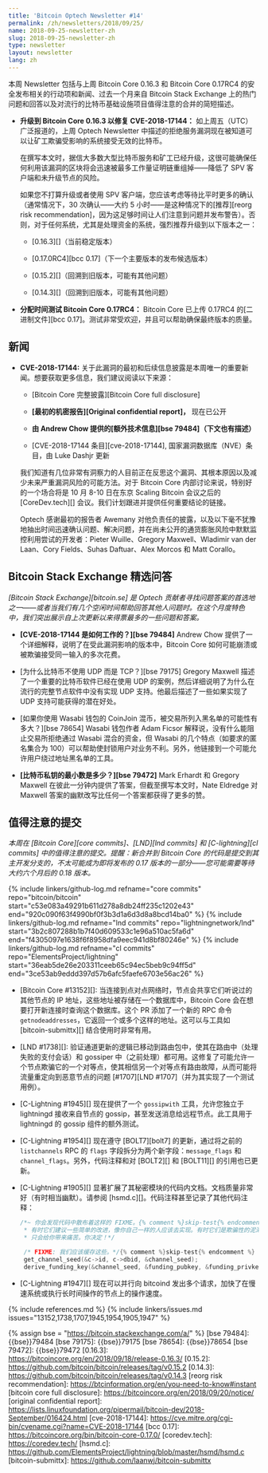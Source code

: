 ```yaml
---
title: 'Bitcoin Optech Newsletter #14'
permalink: /zh/newsletters/2018/09/25/
name: 2018-09-25-newsletter-zh
slug: 2018-09-25-newsletter-zh
type: newsletter
layout: newsletter
lang: zh
---
```

本周 Newsletter 包括与上周 Bitcoin Core 0.16.3 和 Bitcoin Core 0.17RC4 的安全发布相关的行动项和新闻、过去一个月来自 Bitcoin Stack Exchange 上的热门问题和回答以及对流行的比特币基础设施项目值得注意的合并的简短描述。

- **升级到 Bitcoin Core 0.16.3 以修复 CVE-2018-17144：** 如上周五（UTC）广泛报道的，上周 Optech Newsletter 中描述的拒绝服务漏洞现在被知道可以让矿工欺骗受影响的系统接受无效的比特币。

    在撰写本文时，据信大多数大型比特币服务和矿工已经升级，这很可能确保任何利用该漏洞的区块将会迅速被最多工作量证明链重组掉——降低了 SPV 客户端和未升级节点的风险。

    如果您不打算升级或者使用 SPV 客户端，您应该考虑等待比平时更多的确认（通常情况下，30 次确认——大约 5 小时——是这种情况下的[推荐][reorg risk recommendation]，因为这足够时间让人们注意到问题并发布警告）。否则，对于任何系统，尤其是处理资金的系统，强烈推荐升级到以下版本之一：

    * [0.16.3][]（当前稳定版本）

    * [0.17.0RC4][bcc 0.17]（下一个主要版本的发布候选版本）

    * [0.15.2][]（回溯到旧版本，可能有其他问题）

    * [0.14.3][]（回溯到旧版本，可能有其他问题）

- **<!--allocate-time-to-test-bitcoin-core-0.17rc4-->分配时间测试 Bitcoin Core 0.17RC4：** Bitcoin Core 已上传 0.17RC4 的[二进制文件][bcc 0.17]。测试非常受欢迎，并且可以帮助确保最终版本的质量。

## 新闻

- **<!--cve-2018-17144-->CVE-2018-17144:** 关于此漏洞的最初和后续信息披露是本周唯一的重要新闻。想要获取更多信息，我们建议阅读以下来源：

    - [Bitcoin Core 完整披露][Bitcoin Core full disclosure]

    - **<!--original-confidential-report-->[最初的机密报告][Original confidential report]，** 现在已公开

    - **<!--additional-technical-information-->由 Andrew Chow 提供的[额外技术信息][bse 79484]（下文也有描述）**

    - [CVE-2018-17144 条目][cve-2018-17144], 国家漏洞数据库（NVE）条目，由 Luke Dashjr 更新

    我们知道有几位非常有洞察力的人目前正在反思这个漏洞、其根本原因以及减少未来严重漏洞风险的可能方法。对于 Bitcoin Core 内部讨论来说，特别好的一个场合将是 10 月 8-10 日在东京 Scaling Bitcoin 会议之后的 [CoreDev.tech][] 会议。我们计划跟进并提供任何重要结论的链接。

    Optech 感谢最初的报告者 Awemany 对他负责任的披露，以及以下毫不犹豫地抽出时间迅速确认问题、解决问题，并在尚未公开的通货膨胀风险中默默监控利用尝试的开发者：Pieter Wuille、Gregory Maxwell、Wladimir van der Laan、Cory Fields、Suhas Daftuar、Alex Morcos 和 Matt Corallo。

## Bitcoin Stack Exchange 精选问答

*[Bitcoin Stack Exchange][bitcoin.se] 是 Optech 贡献者寻找问题答案的首选地之一——或者当我们有几个空闲时间帮助回答其他人问题时。在这个月度特色中，我们突出展示自上次更新以来得票最多的一些问题和答案。*

- **<!--how-cve-2018-17144-works-->[CVE-2018-17144 是如何工作的？][bse 79484]** Andrew Chow 提供了一个详细解释，说明了在受此漏洞影响的版本中，Bitcoin Core 如何可能崩溃或被欺骗接受同一输入的多次花费。

- [为什么比特币不使用 UDP 而是 TCP？][bse 79175] Gregory Maxwell 描述了一个重要的比特币软件已经在使用 UDP 的案例，然后详细说明了为什么在流行的完整节点软件中没有实现 UDP 支持。他最后描述了一些如果实现了 UDP 支持可能获得的潜在好处。

- [如果你使用 Wasabi 钱包的 CoinJoin 混币，被交易所列入黑名单的可能性有多大？][bse 78654] Wasabi 钱包作者 Adam Ficsor 解释说，没有什么能阻止交易所拒绝通过 Wasabi 混合的资金，但 Wasabi 的几个特点（如要求的匿名集合为 100）可以帮助使封锁用户对业务不利。另外，他链接到一个可能允许用户绕过地址黑名单的工具。

- **<!--whats-the-minimum-number-for-a-bitcoin-private-key?-->[比特币私钥的最小数是多少？][bse 79472]** Mark Erhardt 和 Gregory Maxwell 在彼此一分钟内提供了答案，但截至撰写本文时，Nate Eldredge 对 Maxwell 答案的幽默改写比任何一个答案都获得了更多的赞。

## 值得注意的提交

*本周在 [Bitcoin Core][core commits]、[LND][lnd commits] 和 [C-lightning][cl commits] 中的值得注意的提交。提醒：新合并到 Bitcoin Core 的代码是提交到其主开发分支的，不太可能成为即将发布的 0.17 版本的一部分——您可能需要等待大约六个月后的 0.18 版本。*

{% include linkers/github-log.md
  refname="core commits"
  repo="bitcoin/bitcoin"
  start="c53e083a49291b611d278a8db24ff235c1202e43"
  end="920c090f63f4990bf0f3b3d1a6d3d8a8bcd14ba0"
%}
{% include linkers/github-log.md
  refname="lnd commits"
  repo="lightningnetwork/lnd"
  start="3b2c807288b1b7f40d609533c1e96a510ac5fa6d"
  end="f4305097e1638f6f8958dfa9eec941d8bf80246e"
%}
{% include linkers/github-log.md
  refname="cl commits"
  repo="ElementsProject/lightning"
  start="36eab5de26e203311ceeb65c94ec5beb9c94ff5d"
  end="3ce53ab9eddd397d57b6afc5faefe6703e56ac26"
%}

- [Bitcoin Core #13152][]: 当连接到点对点网络时，节点会共享它们听说过的其他节点的 IP 地址，这些地址被存储在一个数据库中，Bitcoin Core 会在想要打开新连接时查询这个数据库。这个 PR 添加了一个新的 RPC 命令 `getnodeaddresses`，它返回一个或多个这样的地址。这可以与工具如 [bitcoin-submittx][] 结合使用时非常有用。

- [LND #1738][]: 验证通道更新的逻辑已移动到路由包中，使其在路由中（处理失败的支付会话）和 gossiper 中（之前处理）都可用。这修复了可能允许一个节点欺骗它的一个对等点，使其相信另一个对等点有路由故障，从而可能将流量重定向到恶意节点的问题 [#1707][LND #1707]（并为其实现了一个测试用例）。

- [C-Lightning #1945][] 现在提供了一个 `gossipwith` 工具，允许您独立于 lightningd 接收来自节点的 gossip，甚至发送消息给远程节点。此工具用于 lightningd 的 gossip 组件的额外测试。

- [C-Lightning #1954][] 现在遵守 [BOLT7][bolt7] 的更新，通过将之前的 `listchannels` RPC 的 `flags` 字段拆分为两个新字段：`message_flags` 和 `channel_flags`。另外，代码注释和对 [BOLT2][] 和 [BOLT11][] 的引用也已更新。

- [C-Lightning #1905][] 显著扩展了其秘密模块的代码内文档。文档质量非常好（有时相当幽默）。请参阅 [hsmd.c][]。代码注释甚至记录了其他代码注释：

    ```c
    /*~ 你会发现代码中散布着这样的 FIXME。{% comment %}skip-test{% endcomment %}
     * 有时它们建议一些简单的改进，像你自己一样的人应该去实现。有时它们是欺骗性的泥潭，
     * 只会给你带来痛苦。你决定！*/

     /* FIXME: 我们应该缓存这些。*/{% comment %}skip-test{% endcomment %}
     get_channel_seed(&c->id, c->dbid, &channel_seed);
     derive_funding_key(&channel_seed, &funding_pubkey, &funding_privkey);
    ```

- [C-Lightning #1947][] 现在可以并行向 bitcoind 发出多个请求，加快了在慢速系统或执行长时间操作的节点上的操作速度。

{% include references.md %}
{% include linkers/issues.md issues="13152,1738,1707,1945,1954,1905,1947" %}

{% assign bse = "https://bitcoin.stackexchange.com/a/" %}
[bse 79484]: {{bse}}79484
[bse 79175]: {{bse}}79175
[bse 78654]: {{bse}}78654
[bse 79472]: {{bse}}79472
[0.16.3]: https://bitcoincore.org/en/2018/09/18/release-0.16.3/
[0.15.2]: https://github.com/bitcoin/bitcoin/releases/tag/v0.15.2
[0.14.3]: https://github.com/bitcoin/bitcoin/releases/tag/v0.14.3
[reorg risk recommendation]: https://btcinformation.org/en/you-need-to-know#instant
[bitcoin core full disclosure]: https://bitcoincore.org/en/2018/09/20/notice/
[original confidential report]: https://lists.linuxfoundation.org/pipermail/bitcoin-dev/2018-September/016424.html
[cve-2018-17144]: https://cve.mitre.org/cgi-bin/cvename.cgi?name=CVE-2018-17144
[bcc 0.17]: https://bitcoincore.org/bin/bitcoin-core-0.17.0/
[coredev.tech]: https://coredev.tech/
[hsmd.c]: https://github.com/ElementsProject/lightning/blob/master/hsmd/hsmd.c
[bitcoin-submittx]: https://github.com/laanwj/bitcoin-submittx